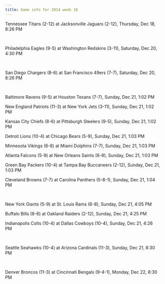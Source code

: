 ```yaml
---
title: Game info for 2014 week 16
---
```

Tennessee Titans (2-12) at Jacksonville Jaguars (2-12), Thursday, Dec 18, 8:26 PM


<br/>

Philadelphia Eagles (9-5) at Washington Redskins (3-11), Saturday, Dec 20, 4:30 PM


<br/>

San Diego Chargers (8-6) at San Francisco 49ers (7-7), Saturday, Dec 20, 8:26 PM


<br/>

Baltimore Ravens (9-5) at Houston Texans (7-7), Sunday, Dec 21, 1:02 PM

New England Patriots (11-3) at New York Jets (3-11), Sunday, Dec 21, 1:02 PM

Kansas City Chiefs (8-6) at Pittsburgh Steelers (9-5), Sunday, Dec 21, 1:02 PM

Detroit Lions (10-4) at Chicago Bears (5-9), Sunday, Dec 21, 1:03 PM

Minnesota Vikings (6-8) at Miami Dolphins (7-7), Sunday, Dec 21, 1:03 PM

Atlanta Falcons (5-9) at New Orleans Saints (6-8), Sunday, Dec 21, 1:03 PM

Green Bay Packers (10-4) at Tampa Bay Buccaneers (2-12), Sunday, Dec 21, 1:03 PM

Cleveland Browns (7-7) at Carolina Panthers (5-8-1), Sunday, Dec 21, 1:04 PM


<br/>

New York Giants (5-9) at St. Louis Rams (6-8), Sunday, Dec 21, 4:05 PM

Buffalo Bills (8-6) at Oakland Raiders (2-12), Sunday, Dec 21, 4:25 PM

Indianapolis Colts (10-4) at Dallas Cowboys (10-4), Sunday, Dec 21, 4:26 PM


<br/>

Seattle Seahawks (10-4) at Arizona Cardinals (11-3), Sunday, Dec 21, 8:30 PM


<br/>

Denver Broncos (11-3) at Cincinnati Bengals (9-4-1), Monday, Dec 22, 8:30 PM

